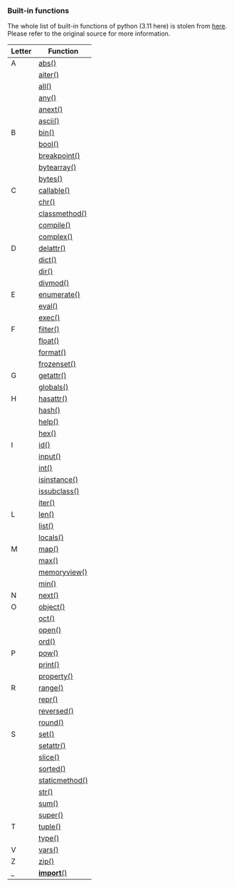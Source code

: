 
### Built-in functions

The whole list of built-in functions of python (3.11 here) is stolen from [here](https://docs.python.org/3/library/functions.html). 
Please refer to the original source for more information.


| Letter | Function                                                                                                 |
|--------|----------------------------------------------------------------------------------------------------------|
| A      | [abs()](https://docs.python.org/3/library/functions.html#abs)                                            |
|        | [aiter()](https://docs.python.org/3/library/functions.html#aiter)                                        |
|        | [all()](https://docs.python.org/3/library/functions.html#all)                                            |
|        | [any()](https://docs.python.org/3/library/functions.html#any)                                            |
|        | [anext()](https://docs.python.org/3/library/functions.html#anext)                                        |
|        | [ascii()](https://docs.python.org/3/library/functions.html#ascii)                                        |
| B      | [bin()](https://docs.python.org/3/library/functions.html#bin)                                            |
|        | [bool()](https://docs.python.org/3/library/functions.html#bool)                                          |
|        | [breakpoint()](https://docs.python.org/3/library/functions.html#breakpoint)                              |
|        | [bytearray()](https://docs.python.org/3/library/functions.html#bytearray)                                |
|        | [bytes()](https://docs.python.org/3/library/functions.html#bytes)                                        |
| C      | [callable()](https://docs.python.org/3/library/functions.html#callable)                                  |
|        | [chr()](https://docs.python.org/3/library/functions.html#chr)                                            |
|        | [classmethod()](https://docs.python.org/3/library/functions.html#classmethod)                            |
|        | [compile()](https://docs.python.org/3/library/functions.html#compile)                                    |
|        | [complex()](https://docs.python.org/3/library/functions.html#complex)                                    |
| D      | [delattr()](https://docs.python.org/3/library/functions.html#delattr)                                    |
|        | [dict()](https://docs.python.org/3/library/functions.html#dict)                                          |
|        | [dir()](https://docs.python.org/3/library/functions.html#dir)                                            |
|        | [divmod()](https://docs.python.org/3/library/functions.html#divmod)                                      |
| E      | [enumerate()](https://docs.python.org/3/library/functions.html#enumerate)                                |
|        | [eval()](https://docs.python.org/3/library/functions.html#eval)                                          |
|        | [exec()](https://docs.python.org/3/library/functions.html#exec)                                          |
| F      | [filter()](https://docs.python.org/3/library/functions.html#filter)                                      |
|        | [float()](https://docs.python.org/3/library/functions.html#float)                                        |
|        | [format()](https://docs.python.org/3/library/functions.html#format)                                      |
|        | [frozenset()](https://docs.python.org/3/library/functions.html#frozenset)                                |
| G      | [getattr()](https://docs.python.org/3/library/functions.html#getattr)                                    |
|        | [globals()](https://docs.python.org/3/library/functions.html#globals)                                    |
| H      | [hasattr()](https://docs.python.org/3/library/functions.html#hasattr)                                    |
|        | [hash()](https://docs.python.org/3/library/functions.html#hash)                                          |
|        | [help()](https://docs.python.org/3/library/functions.html#help)                                          |
|        | [hex()](https://docs.python.org/3/library/functions.html#hex)                                            |
| I | [id()](https://docs.python.org/3/library/functions.html#id)                                              |
|   | [input()](https://docs.python.org/3/library/functions.html#input)                                        |
|   | [int()](https://docs.python.org/3/library/functions.html#int)                                            |
|   | [isinstance()](https://docs.python.org/3/library/functions.html#isinstance)                              |
|   | [issubclass()](https://docs.python.org/3/library/functions.html#issubclass)                              |
|   | [iter()](https://docs.python.org/3/library/functions.html#iter)                                          |
| L | [len()](https://docs.python.org/3/library/functions.html#len)                                            |
|   | [list()](https://docs.python.org/3/library/functions.html#list)                                          |
|   | [locals()](https://docs.python.org/3/library/functions.html#locals)                                      |
| M | [map()](https://docs.python.org/3/library/functions.html#map)                                            |
|   | [max()](https://docs.python.org/3/library/functions.html#max)                                            |
|   | [memoryview()](https://docs.python.org/3/library/functions.html#memoryview)                              |
|   | [min()](https://docs.python.org/3/library/functions.html#min)                                            |
| N | [next()](https://docs.python.org/3/library/functions.html#next)                                          |
| O | [object()](https://docs.python.org/3/library/functions.html#object)                                      |
|   | [oct()](https://docs.python.org/3/library/functions.html#oct)                                            |
|   | [open()](https://docs.python.org/3/library/functions.html#open)                                          |
|   | [ord()](https://docs.python.org/3/library/functions.html#ord)                                            |
| P | [pow()](https://docs.python.org/3/library/functions.html#pow)                                            |
|   | [print()](https://docs.python.org/3/library/functions.html#print)                                        |
|   | [property()](https://docs.python.org/3/library/functions.html#property)                                  |
| R | [range()](https://docs.python.org/3/library/functions.html#range)                                        |
|   | [repr()](https://docs.python.org/3/library/functions.html#repr)                                          |
|   | [reversed()](https://docs.python.org/3/library/functions.html#reversed)                                  |
|   | [round()](https://docs.python.org/3/library/functions.html#round)                                        |
| S | [set()](https://docs.python.org/3/library/functions.html#set)                                            |
|   | [setattr()](https://docs.python.org/3/library/functions.html#setattr)                                    |
|   | [slice()](https://docs.python.org/3/library/functions.html#slice)                                        |
|   | [sorted()](https://docs.python.org/3/library/functions.html#sorted)                                      |
|   | [staticmethod()](https://docs.python.org/3/library/functions.html#staticmethod)                          |
|   | [str()](https://docs.python.org/3/library/functions.html#str)                                            |
|   | [sum()](https://docs.python.org/3/library/functions.html#sum)                                            |
|   | [super()](https://docs.python.org/3/library/functions.html#super)                                        |
| T | [tuple()](https://docs.python.org/3/library/functions.html#tuple)                                        |
|   | [type()](https://docs.python.org/3/library/functions.html#type)                                          |
| V | [vars()](https://docs.python.org/3/library/functions.html#vars)                                          |
| Z | [zip()](https://docs.python.org/3/library/functions.html#zip)                                            |
| _ | [__import__()](https://docs.python.org/3/library/functions.html#__import__())                            |
